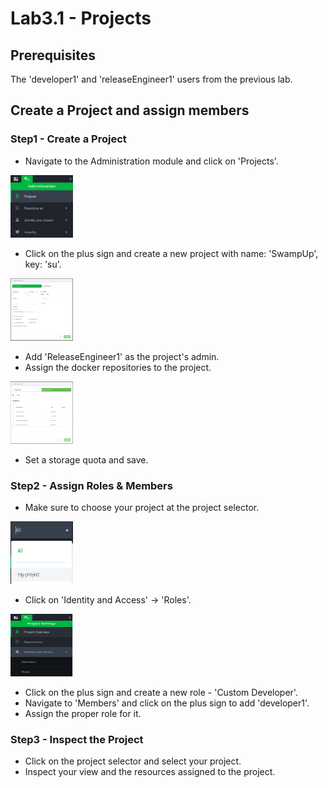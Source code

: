 # Lab3.1 - Projects

## Prerequisites

The 'developer1' and 'releaseEngineer1' users from the previous lab.

## Create a Project and assign members

### Step1 - Create a Project

- Navigate to the Administration module and click on 'Projects'.

<img src="/SU-113-Jfrog-Artifactory-Essentials/Lab3.1/images/projects.png" alt="Admin tab" style="height: 100px; width:100px;"/>

- Click on the plus sign and create a new project with name: 'SwampUp', key: 'su'.

<img src="/SU-113-Jfrog-Artifactory-Essentials/Lab3.1/images/new_project.png" alt="Admin tab" style="height: 100px; width:100px;"/>

- Add 'ReleaseEngineer1' as the project's admin.
- Assign the docker repositories to the project.

<img src="/SU-113-Jfrog-Artifactory-Essentials/Lab3.1/images/project_repositories.png" alt="Admin tab" style="height: 100px; width:100px;"/>

- Set a storage quota and save.

### Step2 - Assign Roles & Members

- Make sure to choose your project at the project selector.

<img src="/SU-113-Jfrog-Artifactory-Essentials/Lab3.1/images/selector.png" alt="Admin tab" style="height: 100px; width:100px;"/>

- Click on 'Identity and Access' -> 'Roles'.

<img src="/SU-113-Jfrog-Artifactory-Essentials/Lab3.1/images/roles.png" alt="Admin tab" style="height: 100px; width:100px;"/>

- Click on the plus sign and create a new role - 'Custom Developer'.
- Navigate to 'Members' and click on the plus sign to add 'developer1'.
- Assign the proper role for it.

### Step3 - Inspect the Project

- Click on the project selector and select your project.
- Inspect your view and the resources assigned to the project.
